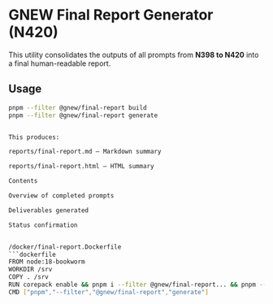 
# GNEW Final Report Generator (N420)

This utility consolidates the outputs of all prompts from **N398 to N420** into a final human-readable report.

## Usage
```bash
pnpm --filter @gnew/final-report build
pnpm --filter @gnew/final-report generate


This produces:

reports/final-report.md – Markdown summary

reports/final-report.html – HTML summary

Contents

Overview of completed prompts

Deliverables generated

Status confirmation


/docker/final-report.Dockerfile  
```dockerfile
FROM node:18-bookworm
WORKDIR /srv
COPY . /srv
RUN corepack enable && pnpm i --filter @gnew/final-report... && pnpm --filter @gnew/final-report build
CMD ["pnpm","--filter","@gnew/final-report","generate"]


